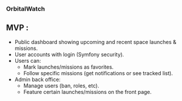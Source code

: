 ### OrbitalWatch

## MVP :  
- Public dashboard showing upcoming and recent space launches & missions.  
- User accounts with login (Symfony security).  
- Users can:  
    - Mark launches/missions as favorites.  
    - Follow specific missions (get notifications or see tracked list).  
- Admin back office:  
    - Manage users (ban, roles, etc).  
    - Feature certain launches/missions on the front page.  